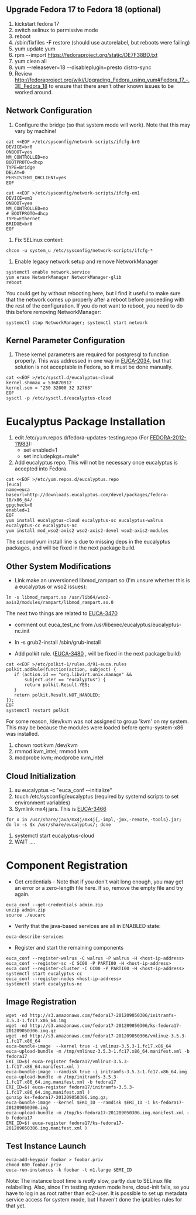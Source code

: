 ## Upgrade Fedora 17 to Fedora 18 (optional)

1. kickstart fedora 17
1. switch selinux to permissive mode
1. reboot
1. /sbin/fixfiles -F restore (should use autorelabel, but reboots were failing)
1. yum update yum
1. rpm --import https://fedoraproject.org/static/DE7F38BD.txt
1. yum clean all
1. yum --releasever=18 --disableplugin=presto distro-sync
1. Review http://fedoraproject.org/wiki/Upgrading_Fedora_using_yum#Fedora_17_-.3E_Fedora_18 to ensure that there aren't other known issues to be worked around.

## Network Configuration

1. Configure the bridge (so that system mode will work).  Note that this may vary by machine!
```
cat <<EOF >/etc/sysconfig/network-scripts/ifcfg-br0
DEVICE=br0
ONBOOT=yes
NM_CONTROLLED=no
BOOTPROTO=dhcp
TYPE=Bridge
DELAY=0
PERSISTENT_DHCLIENT=yes
EOF

cat <<EOF >/etc/sysconfig/network-scripts/ifcfg-em1
DEVICE=em1
ONBOOT=yes
NM_CONTROLLED=no
# BOOTPROTO=dhcp
TYPE=Ethernet
BRIDGE=br0
EOF
```
1. Fix SELinux context:
```
chcon -u system_u /etc/sysconfig/network-scripts/ifcfg-*
```
1. Enable legacy network setup and remove NetworkManager
```
systemctl enable network.service
yum erase NetworkManager NetworkManager-glib
reboot
```

You could get by without rebooting here, but I find it useful to make sure that the network comes up properly after a reboot before proceeding with the rest of the configuration.  If you do not want to reboot, you need to do this before removing NetworkManager:
```
systemctl stop NetworkManager; systemctl start network
```

## Kernel Parameter Configuration

1. These kernel parameters are required for postgresql to function properly.  This was addressed in one way in [EUCA-2034](https://eucalyptus.atlassian.net/browse/EUCA-2034), but that solution is not acceptable in Fedora, so it must be done manually.
```
cat <<EOF >/etc/sysctl.d/eucalyptus-cloud
kernel.shmmax = 536870912
kernel.sem = "250 32000 32 32768"
EOF
sysctl -p /etc/sysctl.d/eucalyptus-cloud
```

# Eucalyptus Package Installation

1. edit /etc/yum.repos.d/fedora-updates-testing.repo (For [FEDORA-2012-11983](https://admin.fedoraproject.org/updates/FEDORA-2012-11983/)):
   * set enabled=1
   * set includepkgs=mule*
1. Add eucalyptus repo. This will not be necessary once eucalyptus is accepted into Fedora.
```
cat <<EOF >/etc/yum.repos.d/eucalyptus.repo
[euca]
name=euca
baseurl=http://downloads.eucalyptus.com/devel/packages/fedora-18/x86_64/
gpgcheck=0
enabled=1
EOF
yum install eucalyptus-cloud eucalyptus-sc eucalyptus-walrus eucalyptus-cc eucalyptus-nc
yum install mod_wso2-axis2 wso2-axis2-devel wso2-axis2-modules
```

The second yum install line is due to missing deps in the eucalyptus packages, and will be fixed in the next package build.

## Other System Modifications

* Link make an unversioned libmod_rampart.so (I'm unsure whether this is a eucalyptus or wso2 issues):
```
ln -s libmod_rampart.so /usr/lib64/wso2-axis2/modules/rampart/libmod_rampart.so.0
```

The next two things are related to [EUCA-3470](https://eucalyptus.atlassian.net/browse/EUCA-3470)
* comment out euca_test_nc from /usr/libexec/eucalyptus/eucalyptus-nc.init
* ln -s grub2-install /sbin/grub-install

* Add polkit rule. ([EUCA-3480](https://eucalyptus.atlassian.net/browse/EUCA-3480) , will be fixed in the next package build)
```
cat <<EOF >/etc/polkit-1/rules.d/91-euca.rules
polkit.addRule(function(action, subject) {
   if (action.id == "org.libvirt.unix.manage" &&
       subject.user == "eucalyptus") {
       return polkit.Result.YES;
   }
   return polkit.Result.NOT_HANDLED;
});
EOF
systemctl restart polkit
```

For some reason, /dev/kvm was not assigned to group 'kvm' on my system.  This may be because the modules were loaded before qemu-system-x86 was installed.

1. chown root:kvm /dev/kvm
1. rmmod kvm_intel; rmmod kvm
1. modprobe kvm; modprobe kvm_intel

## Cloud Initialization

1. su eucalyptus -c "euca_conf --initialize"
1. touch /etc/sysconfig/eucalyptus (required by systemd scripts to set environment variables)
1.  Symlink mx4j jars.  This is [EUCA-3466](https://eucalyptus.atlassian.net/browse/EUCA-3466) 
```
for x in /usr/share/java/mx4j/mx4j{,-impl,-jmx,-remote,-tools}.jar; 
do ln -s $x /usr/share/eucalyptus/; done
```
1. systemctl start eucalyptus-cloud
1. WAIT ....

# Component Registration

* Get credentials - Note that if you don't wait long enough, you may get an error or a zero-length file here.  If so, remove the empty file and try again.
```
euca_conf --get-credentials admin.zip
unzip admin.zip
source ./eucarc
```

* Verify that the java-based services are all in ENABLED state:
```
euca-describe-services
```
* Register and start the remaining components
```
euca_conf --register-walrus -C walrus -P walrus -H <host-ip-address>
euca_conf --register-sc -C SC00 -P PARTI00 -H <host-ip-address>
euca_conf --register-cluster -C CC00 -P PARTI00 -H <host-ip-address>
systemctl start eucalyptus-cc
euca_conf --register-nodes <host-ip-address>
systemctl start eucalyptus-nc
```

## Image Registration

```
wget -nd http://s3.amazonaws.com/fedora17-201209050306/initramfs-3.5.3-1.fc17.x86_64.img
wget -nd http://s3.amazonaws.com/fedora17-201209050306/ks-fedora17-201209050306.img.gz
wget -nd http://s3.amazonaws.com/fedora17-201209050306/vmlinuz-3.5.3-1.fc17.x86_64
euca-bundle-image  --kernel true -i vmlinuz-3.5.3-1.fc17.x86_64
euca-upload-bundle -m /tmp/vmlinuz-3.5.3-1.fc17.x86_64.manifest.xml -b fedora17
EKI_ID=$( euca-register fedora17/vmlinuz-3.5.3-1.fc17.x86_64.manifest.xml )
euca-bundle-image --ramdisk true -i initramfs-3.5.3-1.fc17.x86_64.img 
euca-upload-bundle -m /tmp/initramfs-3.5.3-1.fc17.x86_64.img.manifest.xml -b fedora17
ERI_ID=$( euca-register fedora17/initramfs-3.5.3-1.fc17.x86_64.img.manifest.xml )
gunzip ks-fedora17-201209050306.img.gz; 
euca-bundle-image --kernel $EKI_ID --ramdisk $ERI_ID -i ks-fedora17-201209050306.img
euca-upload-bundle -m /tmp/ks-fedora17-201209050306.img.manifest.xml -b fedora17
EMI_ID=$( euca-register fedora17/ks-fedora17-201209050306.img.manifest.xml )
```

## Test Instance Launch

```
euca-add-keypair foobar > foobar.priv
chmod 600 foobar.priv
euca-run-instances -k foobar -t m1.large $EMI_ID
```

Note: The instance boot time is _really_ slow, partly due to SELinux file relabelling.  Also, since I'm testing system mode here, cloud-init fails, so you have to log in as root rather than ec2-user.  It is possible to set up metadata service access for system mode, but I haven't done the iptables rules for that yet.